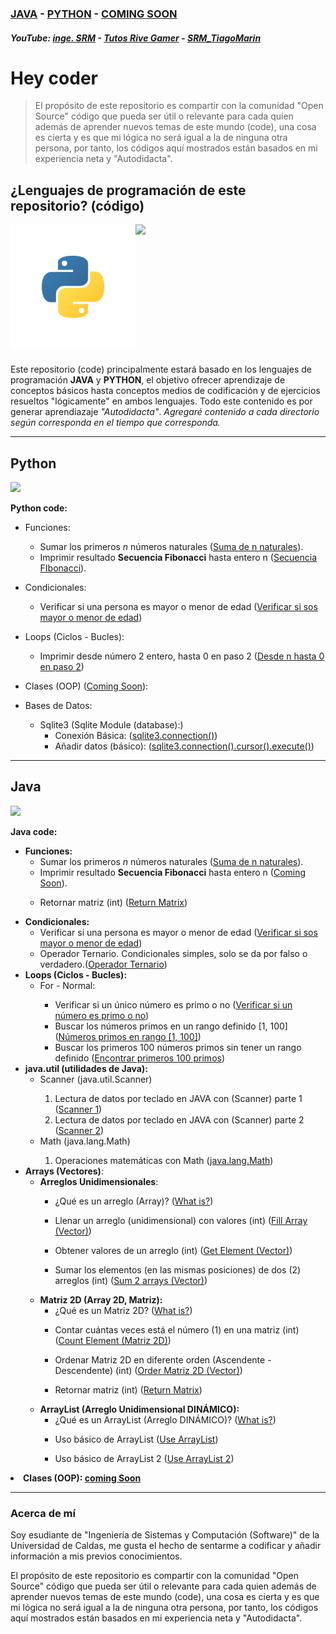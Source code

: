 ### <a href="./code/java/code/src/main/java/srm/java/Java.md">JAVA</a> - <a href="./code/python/python.md">PYTHON</a> - <a href="/files/ComingSoon.md" >COMING SOON</a>

##### YouTube: <a href="https://www.youtube.com/@Ing_SRM">inge. SRM</a> - <a href="https://www.youtube.com/@tutosrivegamerTRG">Tutos Rive Gamer</a> - <a href="https://youtube.com/@srm_tiagomarin">SRM_TiagoMarin</a>

# Hey coder

> El propósito de este repositorio es compartir con la comunidad "Open Source" código que pueda ser útil o relevante para cada quien además de aprender nuevos temas de este mundo (code), una cosa es cierta y es que mi lógica no será igual a la de ninguna otra persona, por tanto, los códigos aquí mostrados están basados en mi experiencia neta y "Autodidacta".

## ¿Lenguajes de programación de este repositorio? (código)

<section>
    <div>
        <div style="width:200px; display: flex; margin-bottom: 23px;">
            <img width="200" src="assets/python_ico.svg">
            <image width="200" src="assets/java_ico.svg">
        </div>
    </div>
    <p>
        Este repositorio (code) principalmente estará basado en los lenguajes de programación <strong>JAVA</strong> y <strong>PYTHON</strong>, el objetivo ofrecer aprendizaje de conceptos básicos hasta conceptos medios de codificación y de ejercicios resueltos "lógicamente" en ambos lenguajes.  Todo este contenido es por generar aprendiazaje <em>"Autodidacta"</em>. <em>Agregaré contenido a cada directorio según corresponda en el tiempo que corresponda.</em>
    </p>
</section>

---

## Python

<article>
    <image width="50" src="assets/python_ico.svg"> 
    <p><strong>Python code:</strong></p>
    <div>
        <ul>
           <li>
                <p>Funciones:</p>
                <ul>
                    <li>
                        Sumar los primeros <i>n</i> números naturales (<a href="./code/python/functions/sum_n_first_int_srm.py">Suma de n naturales</a>).
                    </li>
                    <li> 
                        Imprimir resultado <strong>Secuencia Fibonacci</strong> hasta entero n (<a href="./code/python/functions/fibonacci_srm.py">Secuencia FIbonacci</a>).
                    </li>
                </ul>
           </li>
            <li>
                <p>Condicionales: </p>
                <ul>
                    <li>
                        Verificar si una persona es mayor o menor de edad (<a href="./code/python/conditionals/adult_true_false_srm.py">Verificar si sos mayor o menor de edad</a>)
                    </li>
                </ul>
           </li>
           <li>
                <p>Loops (Ciclos - Bucles): </p>
                <ul>
                    <li>
                        Imprimir desde número 2 entero, hasta 0 en paso 2 (<a href="./code/python/Loops/for_default.py">Desde n hasta 0 en paso 2</a>)
                    </li>
                </ul>
           </li>
           <li>
            <p>Clases (OOP) (<a href="./files/ComingSoon.md">Coming Soon</a>):</p>
           </li>
           <li>
                <p>Bases de Datos:</p>
                <ul>
                    <li>
                        Sqlite3 (<a>Sqlite Module (database):</a>)
                        <ul>
                            <li>Conexión Básica: (<a href="./code/python/modules/sqlite3/connection.py">sqlite3.connection()</a>)</li>
                            <li>Añadir datos (básico): (<a href="./code/python/modules/sqlite3/addData.py">sqlite3.connection().cursor().execute()</a>)</li>
                        </ul>
                    </li>
                </ul>
           </li>
        </ul>
    </div>
</article>

---

## Java

<article>
    <image width="50" src="assets/java_ico.svg"> 
    <p><strong>Java code:</strong></p>
    <div>
        <ul>
           <li>
                <strong>Funciones:</strong>
                <ul>
                    <li>
                        Sumar los primeros <i>n</i> números naturales (<a href="./code/java/code/src/main/java/srm/java/functions/sum_n_naturals.java">Suma de n naturales</a>).
                    </li>
                    <li>
                        Imprimir resultado <strong>Secuencia Fibonacci</strong> hasta entero n (<a href="./files/ComingSoon.md">Coming Soon</a>).
                    </li>
                    <li>
                        <p>Retornar matriz (int) (<a href="./code/java/code/src/main/java/srm/java/arrays/matrix_java/returnMatrix.java">Return Matrix</a>)</p>
                    </li>
                </ul>
           </li>
           <li>
                <strong>Condicionales: </strong>
                <ul>
                    <li>
                        Verificar si una persona es mayor o menor de edad (<a href="./code/java/code/src/main/java/srm/java/conditionals/adult_srm.java">Verificar si sos mayor o menor de edad</a>)
                    </li>
                    <li>
                        Operador Ternario. Condicionales simples, solo se da por falso o verdadero.(<a href="./code/java/code/src/main/java/srm/java/conditionals/operadorTernario.java">Operador Ternario</a>)
                    </li>
                </ul>
           </li>
           <li>
                <strong>Loops (Ciclos - Bucles): </strong>
                <ul>
                    <li>For - Normal:</li>
                    <ul>
                        <li>
                            Verificar si un único número es primo o no (<a href="./code/java/code/src/main/java/srm/java/loops/For/one_numberCousin.java">Verificar si un número es primo o no</a>)
                        </li>
                        <li>
                            Buscar los números primos en un rango definido [1, 100] (<a href="./code/java/code/src/main/java/srm/java/loops/For/multiple_primeNumbers.java">Números primos en rango [1, 100]</a>)
                        </li>
                        <li>
                            Buscar los primeros 100 números primos sin tener un rango definido (<a href="./code/java/code/src/main/java/srm/java/loops/For/first_100PrimeNumbers.java">Encontrar primeros 100 primos</a>)
                        </li>
                    </ul>
                </ul>
           </li>
           <li>
                <strong>java.util (utilidades de Java): </strong>
                <ul>
                    <li>Scanner (java.util.Scanner)</li>
                    <ol>
                        <li>
                            Lectura de datos por teclado en JAVA con (Scanner) parte 1 (<a href="./code/java/code/src/main/java/srm/java/java_util/java_Scanner1.java">Scanner 1</a>)
                        </li>
                        <li>
                            Lectura de datos por teclado en JAVA con (Scanner) parte 2 (<a href="./code/java/code/src/main/java/srm/java/java_util/java_Scanner2.java">Scanner 2</a>)
                        </li>
                    </ol>
                    <li>Math (java.lang.Math)</li>
                    <ol>
                        <li>
                            Operaciones matemáticas con Math (<a href="./code/java/code/src/main/java/srm/java/java_lang/java_Math1.java">java.lang.Math</a>)
                        </li>
                    </ol>
                </ul>
           </li>
           <li>
                <strong>Arrays (Vectores)</strong>:
                <ul>
                    <li>
                        <strong>Arreglos Unidimensionales</strong>: 
                    </li>
                    <ul>
                        <li>
                        ¿Qué es un arreglo (Array)? (<a href="./code/java/code/src/main/java/srm/java/arrays/Readme.md">What is?</a>)
                        </li>
                        <li>
                            <p>Llenar un arreglo (unidimensional) con valores (int) (<a href="./code/java/code/src/main/java/srm/java/arrays/vector/fillArray.java">Fill Array (Vector)</a>)</p>
                        </li>
                        <li>
                            <p>Obtener valores de un arreglo (int) (<a href="./code/java/code/src/main/java/srm/java/arrays/vector/getElementsArray.java">Get Element (Vector)</a>)</p>
                        </li>
                        <li>
                            <p>Sumar los elementos (en las mismas posiciones) de dos (2) arreglos (int) (<a href="./code/java/code/src/main/java/srm/java/arrays/vector/sumArray.java">Sum 2 arrays (Vector)</a>)</p>
                        </li>
                    </ul>
                    <li>
                        <strong>Matriz 2D (Array 2D, Matriz):</strong>
                        <ul>
                            <li>
                                ¿Qué es un Matriz 2D? (<a href="./code/java/code/src/main/java/srm/java/arrays/matrix_java/Readme.md">What is?</a>)
                            </li>
                            <li>
                                <p>Contar cuántas veces está el número (1) en una matriz (int) (<a href="./code/java/code/src/main/java/srm/java/arrays/matrix_java/countElementInMatrix.java">Count Element (Matriz 2D)</a>)</p>
                            </li>
                            <li>
                                <p>Ordenar Matriz 2D en diferente orden (Ascendente - Descendente) (int) (<a href="./code/java/code/src/main/java/srm/java/arrays/matrix_java/order_matrix.java">Order Matriz 2D (Vector)</a>)</p>
                            </li>
                            <li>
                                <p>Retornar matriz (int) (<a href="./code/java/code/src/main/java/srm/java/arrays/matrix_java/returnMatrix.java">Return Matrix</a>)</p>
                            </li>
                        </ul>
                    </li>
                    <li>
                        <strong>ArrayList (Arreglo Unidimensional DINÁMICO):</strong>
                        <ul>
                            <li>
                                ¿Qué es un ArrayList (Arreglo DINÁMICO)? (<a href="./code/java/code/src/main/java/srm/java/arrays/arrayList/Readme.md">What is?</a>)
                            </li>
                            <li>
                                <p> Uso básico de ArrayList (<a href="./code/java/code/src/main/java/srm/java/arrays/arrayList/arrayList1.java">Use ArrayList</a>)</p>
                            </li>
                            <li>
                                <p> Uso básico de ArrayList 2 (<a href="./code/java/code/src/main/java/srm/java/arrays/arrayList/arraylist2.java">Use ArrayList 2</a>)</p>
                            </li>
                        </ul>
                    </li>
                    </ul>
                </ul>
           </li>
           <li>
            <strong>Clases (OOP): <a href="./files/ComingSoon.md">coming Soon</a></strong>
                <ul>
                </ul>
           </li>
        </ul>
    </div>
</article>

---

### Acerca de mí

Soy esudiante de "Ingeniería de Sistemas y Computación (Software)" de la Universidad de Caldas, me gusta el hecho de sentarme a codificar y añadir información a mis previos conocimientos.

El propósito de este repositorio es compartir con la comunidad "Open Source" código que pueda ser útil o relevante para cada quien además de aprender nuevos temas de este mundo (code), una cosa es cierta y es que mi lógica no será igual a la de ninguna otra persona, por tanto, los códigos aquí mostrados están basados en mi experiencia neta y "Autodidacta".
